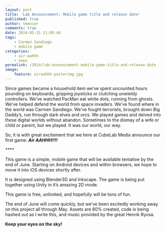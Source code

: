 ```yaml
---
layout: post
title: 'Lab Announcement: Mobile game title and release date'
published: true
author: tmencer
comments: true
date: 2014-05-31 11:05:44
tags:
    - Carmen Sandiego
    - mobile game
categories:
    - air-aahhh
    - news
permalink: /2014/lab-announcement-mobile-game-title-and-release-date
image:
    feature: airaahhh-posterimg.jpg
---
```

Since games became a household item we&#8217;ve spent uncounted hours pounding on keyboards, gripping joysticks or clutching unwieldy controllers. We&#8217;ve watched PacMan eat white dots, running from ghosts. We&#8217;ve helped defend the world from space invaders. We&#8217;ve found where in the world was Carmen Sandiego. We&#8217;ve fought terrorists, brought down Big Daddy&#8217;s, run through dark elves and orcs. We played games and delved into these digital worlds without abandon. Sometimes to the dismay of a wife or child or parent, but we played. It was our world, our way.

So, it is with great excitement that we here at CubeLab Media announce our first game: _**Air AAHHH!!!!**_

_****_

This game is a simple, mobile game that will be available tentative by the end of June. Starting on Android devices and within browsers, we hope to move it into iOS devices shortly after.

It is designed using Blender3D and Inkscape. The game is being put together using Unity in it&#8217;s amazing 2D mode.

This game is free, unlimited, and hopefully will be tons of fun.

The end of June will come quickly, but we&#8217;ve been excitedly working away on this project all through May. Assets are 80% created, code is being hashed out as I write this, and music provided by the great Henrik Ryosa.

**Keep your eyes on the sky!**